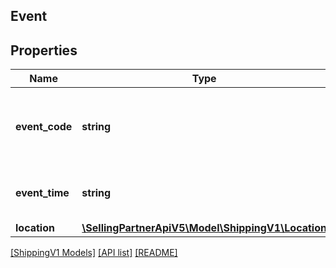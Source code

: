 ## Event

## Properties

Name | Type | Description | Notes
------------ | ------------- | ------------- | -------------
**event_code** | **string** | The event code of a shipment, such as Departed, Received, and ReadyForReceive. |
**event_time** | **string** | The date and time of an event for a shipment, in ISO 8601 format. |
**location** | [**\SellingPartnerApiV5\Model\ShippingV1\Location**](Location.md) |  | [optional]

[[ShippingV1 Models]](../) [[API list]](../../Api) [[README]](../../../README.md)

